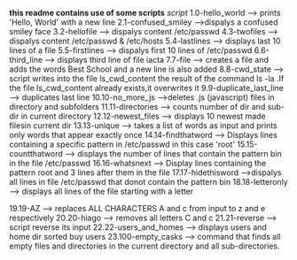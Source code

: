 **this readme contains use of some scripts**
*script*
1.0-hello_world --> prints 'Hello, World' with a new line 
2.1-confused_smiley -->dispalys a confused smiley face 
3.2-hellofile --> dispalys content /etc/passwd
4.3-twofiles --> dispalys content /etc/passwd & /etc/hosts
5.4-lastlines --> displays last 10 lines of a file
5.5-firstlines --> dispalys first 10 lines of /etc/passwd
6.6-third_line --> displays third line of file iacta
7.7-file --> creates a file and adds the words Best School and a new line is also added
8.8-cwd_state --> script writes into the file ls_cwd_content the result of the command ls -la .If the file ls_cwd_content already exists,it overwrites it
9.9-duplicate_last_line --> duplicates last line 
10.10-no_more_js -->deletes .js (javascript) files in directory and subfolders
11.11-directories --> counts number of dir and sub-dir in current directory
12.12-newest_files --> displays 10 newest made filesin current dir
13.13-unique --> takes a list of words as input and prints only words that appear exactly once
14.14-findthatword --> Displays lines containing a specific pattern in /etc/passwd in this case 'root' 
15.15-countthatword --> displays the number of lines that contain the pattern bin in the file  /etc/passwd
16.16-whatsnext --> Display lines containing the pattern root and 3 lines after them in the file
17.17-hidethisword -->dispalys all lines in file /etc/passwd that donot contain the pattern bin
18.18-letteronly --> displays all lines of the file starting with a letter

19.19-AZ --> replaces ALL CHARACTERS A and c from input to z and e respectively
20.20-hiago --> removes all letters C and c
21.21-reverse --> script reverse its input
22.22-users_and_homes --> displays users and home dir sorted buy users
23.100-empty_casks --> command that finds all empty files and directories in the current directory and all sub-directories.
